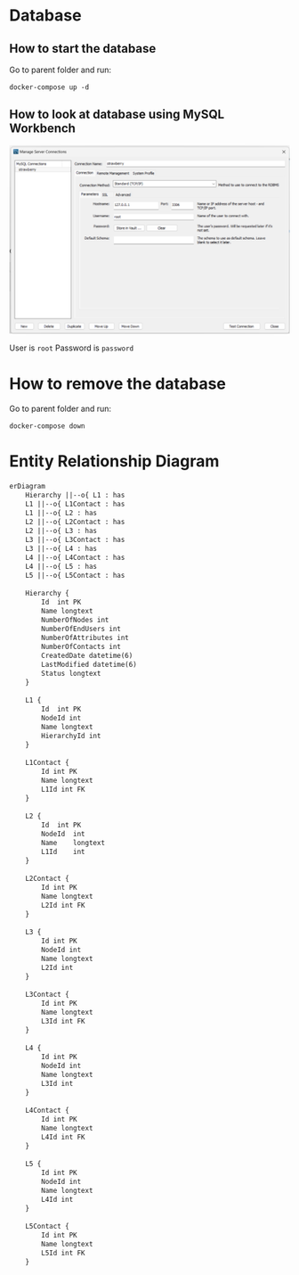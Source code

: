 # Database

## How to start the database

Go to parent folder and run:

    docker-compose up -d

## How to look at database using MySQL Workbench

![Database](workbench.png)

User is `root`
Password is `password`

# How to remove the database

Go to parent folder and run:

    docker-compose down

# Entity Relationship Diagram

```mermaid
erDiagram
    Hierarchy ||--o{ L1 : has
    L1 ||--o{ L1Contact : has
    L1 ||--o{ L2 : has
    L2 ||--o{ L2Contact : has
    L2 ||--o{ L3 : has
    L3 ||--o{ L3Contact : has
    L3 ||--o{ L4 : has
    L4 ||--o{ L4Contact : has
    L4 ||--o{ L5 : has
    L5 ||--o{ L5Contact : has

    Hierarchy {
        Id	int PK
        Name longtext
        NumberOfNodes int
        NumberOfEndUsers int
        NumberOfAttributes int
        NumberOfContacts int
        CreatedDate	datetime(6)
        LastModified datetime(6)
        Status longtext
    }

    L1 {
        Id	int PK
        NodeId int
        Name longtext
        HierarchyId int
    }

    L1Contact {
        Id int PK
        Name longtext
        L1Id int FK
    }

    L2 {
        Id	int PK
        NodeId	int
        Name	longtext
        L1Id	int
    }

    L2Contact {
        Id int PK
        Name longtext
        L2Id int FK
    }

    L3 {
        Id int PK
        NodeId int
        Name longtext
        L2Id int
    }

    L3Contact {
        Id int PK
        Name longtext
        L3Id int FK
    }

    L4 {
        Id int PK
        NodeId int
        Name longtext
        L3Id int
    }

    L4Contact {
        Id int PK
        Name longtext
        L4Id int FK
    }

    L5 {
        Id int PK
        NodeId int
        Name longtext
        L4Id int
    }

    L5Contact {
        Id int PK
        Name longtext
        L5Id int FK
    }

```